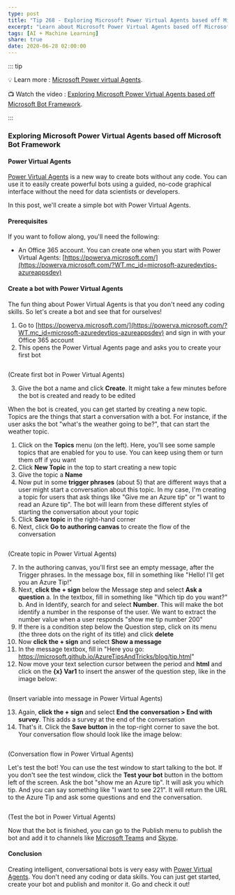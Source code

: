 ```yaml
---
type: post
title: "Tip 268 - Exploring Microsoft Power Virtual Agents based off Microsoft Bot Framework"
excerpt: "Learn about Microsoft Power Virtual Agents based off Microsoft Bot Framework"
tags: [AI + Machine Learning]
share: true
date: 2020-06-28 02:00:00
---
```


::: tip

:bulb: Learn more : [Microsoft Power virtual Agents](https://docs.microsoft.com/power-virtual-agents/fundamentals-what-is-power-virtual-agents?WT.mc_id=docs-azuredevtips-azureappsdev).

:tv: Watch the video : [Exploring Microsoft Power Virtual Agents based off Microsoft Bot Framework](https://www.youtube.com/watch?v=4uJnIi-xOmM&list=PLLasX02E8BPCNCK8Thcxu-Y-XcBUbhFWC&index=12&t=0s?WT.mc_id=youtube-azuredevtips-azureappsdev).

:::

### Exploring Microsoft Power Virtual Agents based off Microsoft Bot Framework

#### Power Virtual Agents

[Power Virtual Agents](https://docs.microsoft.com/power-virtual-agents/fundamentals-what-is-power-virtual-agents) is a new way to create bots without any code. You can use it to easily create powerful bots using a guided, no-code graphical interface without the need for data scientists or developers.

In this post, we'll create a simple bot with Power Virtual Agents.

#### Prerequisites

If you want to follow along, you'll need the following:
* An Office 365 account. You can create one when you start with Power Virtual Agents: [https://powerva.microsoft.com/](https://powerva.microsoft.com/?WT.mc_id=microsoft-azuredevtips-azureappsdev)

#### Create a bot with Power Virtual Agents

The fun thing about Power Virtual Agents is that you don't need any coding skills. So let's create a bot and see that for ourselves!

1. Go to [https://powerva.microsoft.com/](https://powerva.microsoft.com/?WT.mc_id=microsoft-azuredevtips-azureappsdev) and sign in with your Office 365 account
2. This opens the Power Virtual Agents page and asks you to create your first bot

<img :src="$withBase('/files/azuretipsandtrick-pva.jpg')">

(Create first bot in Power Virtual Agents)

3. Give the bot a name and click **Create**. It might take a few minutes before the bot is created and ready to be edited

When the bot is created, you can get started by creating a new topic. Topics are the things that start a conversation with a bot. For instance, if the user asks the bot "what's the weather going to be?", that can start the weather topic.
1. Click on the **Topics** menu (on the left). Here, you'll see some sample topics that are enabled for you to use. You can keep using them or turn them off if you want
2. Click **New Topic** in the top to start creating a new topic
3. Give the topic a **Name**
4. Now put in some **trigger phrases** (about 5) that are different ways that a user might start a conversation about this topic. In my case, I'm creating a topic for users that ask things like "Give me an Azure tip" or "I want to read an Azure tip". The bot will learn from these different styles of starting the conversation about your topic
5. Click **Save topic** in the right-hand corner
6. Next, click **Go to authoring canvas** to create the flow of the conversation

<img :src="$withBase('/files/56addtrigger.png')">

(Create topic in Power Virtual Agents)

7. In the authoring canvas, you'll first see an empty message, after the Trigger phrases. In the message box, fill in something like "Hello! I'll get you an Azure Tip!"
8. Next, **click the + sign** below the Message step and select **Ask a question**
   a. In the textbox, fill in something like "Which tip do you want?"
   b. And in Identify, search for and select **Number**. This will make the bot identify a number in the response of the user. We want to extract the number value when a user responds "show me tip number 200"
9. If there is a condition step below the Question step, click on its menu (the three dots on the right of its title) and click **delete**
10. Now **click the + sign** and select **Show a message**
11. In the message textbox, fill in "Here you go: https://microsoft.github.io/AzureTipsAndTricks/blog/tip.html"
12. Now move your text selection cursor between the period and **html** and click on the **{x} Var1** to insert the answer of the question step, like in the image below:

<img :src="$withBase('/files/56insertvariable.png')">

(Insert variable into message in Power Virtual Agents)

13. Again, **click the + sign** and select **End the conversation > End with survey**. This adds a survey at the end of the conversation
14. That's it. Click the **Save button** in the top-right corner to save the bot. Your conversation flow should look like the image below:

<img :src="$withBase('/files/56workflow.png')">

(Conversation flow in Power Virtual Agents)

Let's test the bot! You can use the test window to start talking to the bot. If you don't see the test window, click the **Test your bot** button in the bottom left of the screen. Ask the bot "show me an Azure tip". It will ask you which tip. And you can say something like "I want to see 221". It will return the URL to the Azure Tip and ask some questions and end the conversation.

<img :src="$withBase('/files/56testbot.png')">

(Test the bot in Power Virtual Agents)

Now that the bot is finished, you can go to the Publish menu to publish the bot and add it to channels like [Microsoft Teams](https://products.office.com/microsoft-teams/group-chat-software?WT.mc_id=other-azuredevtips-azureappsdev) and [Skype](https://www.skype.com/?WT.mc_id=other-azuredevtips-azureappsdev).

#### Conclusion

Creating intelligent, conversational bots is very easy with [Power Virtual Agents](https://docs.microsoft.com/power-virtual-agents/fundamentals-what-is-power-virtual-agents?WT.mc_id=docs-azuredevtips-azureappsdev). You don't need any coding or data skills. You can just get started, create your bot and publish and monitor it. Go and check it out!